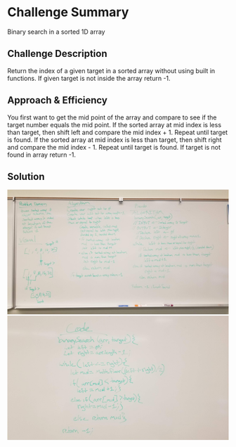 # Challenge Summary
Binary search in a sorted 1D array

## Challenge Description
Return the index of a given target in a sorted array without using built in functions. If given target is not inside the array return -1.

## Approach & Efficiency
You first want to get the mid point of the array and compare to see if the target number equals the mid point. If the sorted array at mid index is less than target, then shift left and compare the mid index + 1. Repeat until target is found. If the sorted array at mid index is less than target, then shift right and compare the mid index - 1. Repeat until target is found. If target is not found in array return -1.

## Solution
![](assets/arrayBinarySearch.JPG)
![](assets/arrayBinarySearch_2.JPG)
